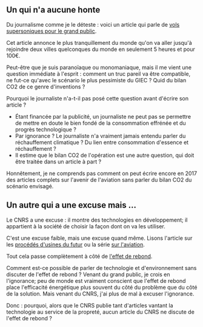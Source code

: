 
## Un qui n'a aucune honte


Du journalisme comme je le déteste : voici un article qui parle de [vols supersoniques pour le grand public](http://siliconvalley.blog.lemonde.fr/2017/03/23/la-start-up-boom-veut-ressusciter-les-vols-supersoniques/).

Cet article annonce le plus tranquillement du monde qu'on va aller jusqu'à rejoindre deux villes quelconques du monde en seulement 5 heures et pour 100€. 

Peut-être que je suis paranoïaque ou monomaniaque, mais il me vient une question immédiate à l'esprit : comment un truc pareil va être compatible, ne fut-ce qu'avec le scénario le plus pessimiste du GIEC ? Quid du bilan CO2 de ce genre d'inventions ?

Pourquoi le journaliste n'a-t-il pas posé cette question avant d'écrire son article ?

* Étant financée par la publicité, un journaliste ne peut pas se permettre de mettre en doute le bien fondé de la consommation effrénée et du progrès technologique ?
* Par ignorance ? Le journaliste n'a vraiment jamais entendu parler du réchauffement climatique ? Du lien entre consommation d'essence et réchauffement ?
* Il estime que le bilan CO2 de l'opération est une autre question, qui doit être traitée dans un article à part ?


Honnêtement, je ne comprends pas comment on peut écrire encore en 2017 des articles complets sur l'avenir de l'aviation sans parler du bilan CO2 du scénario envisagé.


## Un autre qui a une excuse mais ...

Le CNRS a une excuse : il montre des technologies en développement; il appartient à la société de choisir la façon dont on va les utiliser.

C'est une excuse faible, mais une excuse quand même. Lisons l'article sur les [procédés d'usines du futur](https://lejournal.cnrs.fr/billets/quels-procedes-pour-lusine-du-futur) ou la série [sur l'aviation](https://lejournal.cnrs.fr/billets/des-scientifiques-dans-le-cockpit).

Tout cela passe complètement à côté de [l'effet de rebond](https://fr.wikipedia.org/wiki/Effet_rebond_(économie)).

Comment est-ce possible de parler de technologie et d'environnement sans discuter de l'effet de rebond ? Venant du grand public, je crois en l'ignorance; peu de monde est vraiment conscient que l'effet de rebond place l'efficacité énergétique plus souvent du côté du problème que du côté de la solution. Mais venant du CNRS, j'ai plus de mal à excuser l'ignorance.

Donc : pourquoi, alors que le CNRS publie tant d'articles vantant la technologie au service de la propreté, aucun article du CNRS ne discute de l'effet de rebond ?

